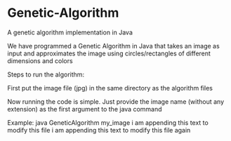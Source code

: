 # Genetic-Algorithm
A genetic algorithm implementation in Java

We have programmed a Genetic Algorithm in Java that takes an image as
input and approximates the image using circles/rectangles of different
dimensions and colors

Steps to run the algorithm:

First put the image file (jpg) in the same directory as the algorithm files

Now running the code is simple. Just provide the image name (without any extension) as the first argument to the java command

Example: java GeneticAlgorithm my_image
i am appending this text to modify this file
i am appending this text to modify this file again 
